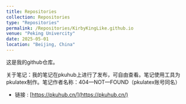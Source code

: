 ```yaml
---
title: Repositories
collection: Repositories
type: "Repositories"
permalink: /Repositories/KirbyKingLike.github.io
venue: "Peking Univercity"
date: 2025-05-01
location: "Beijing, China"
---
```

这是我的github仓库。

关于笔记：我的笔记在pkuhub上进行了发布，可自由查看。笔记使用工具为pkulatex制作。笔记作者名称：404—NOT—FOUND（pkulatex账号同名）

- 链接 : [https://pkuhub.cn/](https://pkuhub.cn/)